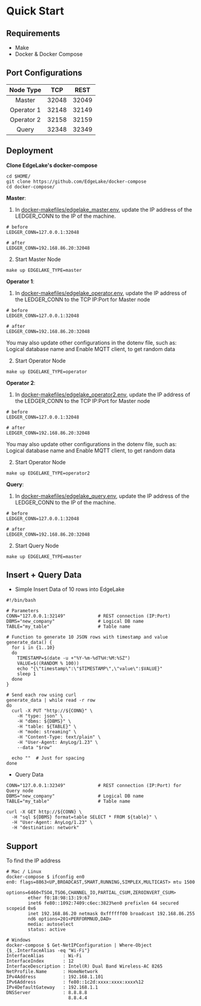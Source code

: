# Quick Start

## Requirements
* Make 
* Docker & Docker Compose 

## Port Configurations
| Node Type | TCP | REST | 
| :---: | :---: | :---: | 
| Master | 32048 | 32049 | 
| Operator 1 | 32148 | 32149 | 
| Operator 2 | 32158 | 32159 | 
| Query | 32348 | 32349 | 

## Deployment

**Clone EdgeLake's docker-compose**

```shell
cd $HOME/
git clone https://github.com/EdgeLake/docker-compose
cd docker-compose/
```

**Master**: 
1. In [docker-makefiles/edgelake_master.env](docker-makefiles/edgelake_master.env), update the IP address of the 
LEDGER_CONN to the IP of the machine. 
```shell
# before
LEDGER_CONN=127.0.0.1:32048

# after
LEDGER_CONN=192.168.86.20:32048
``` 

2. Start Master Node 
```shell
make up EDGELAKE_TYPE=master
```

**Operator 1**:
1. In [docker-makefiles/edgelake_operator.env](docker-makefiles/edgelake_operator.env), update the IP address of the 
LEDGER_CONN to the TCP IP:Port for Master node 
```shell
# before
LEDGER_CONN=127.0.0.1:32048

# after
LEDGER_CONN=192.168.86.20:32048
```

You may also update other configurations in the dotenv file, such as: Logical database name and Enable MQTT client, to get random data

2. Start Operator Node 
```shell
make up EDGELAKE_TYPE=operator
```

**Operator 2**:
1. In [docker-makefiles/edgelake_operator2.env](docker-makefiles/edgelake_operator2.env), update the IP address of the 
LEDGER_CONN to the TCP IP:Port for Master node 
```shell
# before
LEDGER_CONN=127.0.0.1:32048

# after
LEDGER_CONN=192.168.86.20:32048
```

You may also update other configurations in the dotenv file, such as: Logical database name and Enable MQTT client, to get random data

2. Start Operator Node 
```shell
make up EDGELAKE_TYPE=operator2
```

**Query**: 
1. In [docker-makefiles/edgelake_query.env](docker-makefiles/edgelake_query.env), update the IP address of the 
LEDGER_CONN to the IP of the machine. 
```shell
# before
LEDGER_CONN=127.0.0.1:32048

# after
LEDGER_CONN=192.168.86.20:32048
``` 

2. Start Query Node 
```shell
make up EDGELAKE_TYPE=master
```


## Insert + Query Data 
* Simple Insert Data of 10 rows into EdgeLake
```shell
#!/bin/bash

# Parameters
CONN="127.0.0.1:32149"            # REST connection (IP:Port)
DBMS="new_company"                # Logical DB name
TABLE="my_table"                  # Table name

# Function to generate 10 JSON rows with timestamp and value
generate_data() {
  for i in {1..10}
  do
    TIMESTAMP=$(date -u +"%Y-%m-%dT%H:%M:%SZ")
    VALUE=$((RANDOM % 100))
    echo "{\"timestamp\":\"$TIMESTAMP\",\"value\":$VALUE}"
    sleep 1
  done
}

# Send each row using curl
generate_data | while read -r row
do
  curl -X PUT "http://${CONN}" \
    -H "type: json" \
    -H "dbms: ${DBMS}" \
    -H "table: ${TABLE}" \
    -H "mode: streaming" \
    -H "Content-Type: text/plain" \
    -H "User-Agent: AnyLog/1.23" \
    --data "$row"

  echo ""  # Just for spacing
done
```

* Query Data 
```shell
CONN="127.0.0.1:32349"            # REST connection (IP:Port) for Query node 
DBMS="new_company"                # Logical DB name
TABLE="my_table"                  # Table name

curl -X GET http://${CONN} \
  -H "sql ${DBMS} format=table SELECT * FROM ${table}" \
  -H "User-Agent: AnyLog/1.23" \
  -H "destination: network"
```


## Support
To find the IP address
```shell
# Mac / Linux
docker-compose $ ifconfig en0
en0: flags=8863<UP,BROADCAST,SMART,RUNNING,SIMPLEX,MULTICAST> mtu 1500
        options=6460<TSO4,TSO6,CHANNEL_IO,PARTIAL_CSUM,ZEROINVERT_CSUM>
        ether f0:18:98:13:19:67
        inet6 fe80::1092:7409:c6ec:3823%en0 prefixlen 64 secured scopeid 0x6 
        inet 192.168.86.20 netmask 0xffffff00 broadcast 192.168.86.255
        nd6 options=201<PERFORMNUD,DAD>
        media: autoselect
        status: active

# Windows
docker-compose $ Get-NetIPConfiguration | Where-Object {$_.InterfaceAlias -eq "Wi-Fi"}
InterfaceAlias       : Wi-Fi
InterfaceIndex       : 12
InterfaceDescription : Intel(R) Dual Band Wireless-AC 8265
NetProfile.Name      : HomeNetwork
IPv4Address          : 192.168.1.101
IPv6Address          : fe80::1c2d:xxxx:xxxx:xxxx%12
IPv4DefaultGateway   : 192.168.1.1
DNSServer            : 8.8.8.8
                       8.8.4.4
```